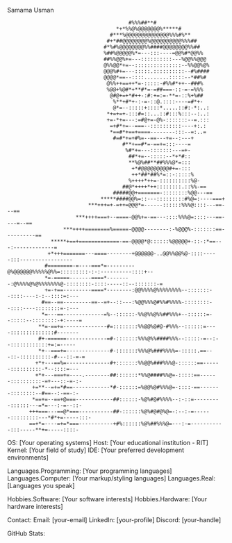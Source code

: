 Samama Usman

                                                                                                    
                                                                                                    
                                                                                                    
                                                                                                    
                                                                                                    
                                                                                                    
                                           #%%%##**#                                                
                                       *+*%%@%@@@@@@@%*****#                                        
                                     #***%@@@@@@@@@@@@@@%%%#%**                                     
                                    #+*##@@@@@@@@%@@@@@@@@@@%%%##                                   
                                   #*%#%@@@@@@@@%%####@@@@@@@@%%##                                  
                                   %##%@@@@@%*=---:::----=@@%#*@@%%                                 
                                   ##%%@@%+=---::::::::::---%@@%%@@@                                
                                   @%%@@*+=--:::::::::::::::--%%@@%@%                               
                                   @@@%#+=---:::::.::::::::::--#%####                               
                                   @@@@*==--::::........:::::--*##%#                                
                                    @%%++==++*=-:::::-#%%#*++--###%                                 
                                    %@@+%@#*+**#*=-=##===-::-=-=%%%                                 
                                     @#@+=+*#++-:#:+=:=-**=-::%+%##                                 
                                      %**+#*+-:-=-::@.::::----=#*+-                                 
                                      @*=--:::::+::::*.....::#:-*:..:                               
                                    *+=+=+-:::#=::...::#:::%:::--:..:                               
                                    +=-*+=---:=#@+=-@%-:::::::--=.:::                               
                                     =+#*+=--===--::::::::::----+:.:                                
                                     *==#*+==+====--------:::--=:..=                                
                                      #=#*+=+#%=--==---+=--:---+                                    
                                         #**+==#*=-==+=:::----=                                     
                                          %#*+=---:::::::---=+-                                     
                                           ##*+=--:::::--*+*#::                                     
                                           **%@%##**##%%%@*=:::                                     
                                            +*#@@@@@@@@@#+=-:::                                     
                                            ++*##*##%*=::-:::::%                                    
                                           %++++*++=-::::::::::%@-                                  
                                         ##@*++++*++::::::::.::%%-==                                
                                      #####@@+=======-::::::::%@@---==                              
                                  *****####@@%=::---:::::::::#%@=:----===+                          
                              ***+++=+-=++=@@@*=------::::::%%%@::::---==---==                      
                          ***++++===+--====-@@%+=-==---::::%%%@=::::---==----=--==                  
                      ***++++========%=====-@@@@--------:-%@@@%-:::::::==----------==               
                  *****+==+=============-==-@@@@*@::::::%@@@@@+-::-:*==---:-------------=           
                 +*+++=======---====--------+@@@@@@-..@@%%@@%@-::::-----:::-----------------        
                #========-=----===*=---------@%@@@@@@%%%%%@%%=:::::::::-:-:----------::::+--        
                *=-=====-------====*--------:@%%%%@%@%%%%%%%@-::::::::-::::-----::--:::::::-=       
                +=-+==---------====*--------:@@%%%%@%%%%%%%%--:::::::--::::----:-:--::::=:---       
               #==--==---------==--=+--::---:%@@%%%@#%%#%%%%-::::::::--::::----::::::::=-:---       
               *=---==-------------=%--::::::-%%@%%@%%##%%%+--::::::=--:::::--::::::::-+:----=      
              **=-==+=--------------#=::::::::%%@@%@#@-#%%%--::::::=----::::::::::::::#-------      
              #+-======-------------=#-:::::::%%%@%%####%%%--:::::-=--:--::::::::::::+=:=-----      
              *+--===+=--------------#-:::::::%%%@%###%%%%=-:::::.==---::-::::::::::-#---::-=-=     
             +*+---==%=--------------#+:::::::%%@@%###%%%@-::::::==------::::::::::-*--::::=---     
             +*+---===+=----.--------##:::::::*%%@####%%@=-:::::==------::::::::::-=+---::-=-:-     
            +=**--=+=*#==------------*#-::::::=%@@%@#%%%@=-::::-==-------::::::::--#==--:-==-:-     
            *==+=--==+@===------------##::::::-%@%#@#%%%%--:-::=---------::::::---=*=---:-=--::-    
           +++===---==@*===-----------##-::::::%@%#@#@%@=-:--:-=------:::::::::---*#*+=-----:::-    
           ==+*=----=+=*===-----------+#%::::::%@%##%%%@=---:-=-----------:::-----**+=-----::::-    

OS: [Your operating systems]
Host: [Your educational institution - RIT]
Kernel: [Your field of study]
IDE: [Your preferred development environments]

Languages.Programming: [Your programming languages]
Languages.Computer: [Your markup/styling languages]
Languages.Real: [Languages you speak]

Hobbies.Software: [Your software interests]
Hobbies.Hardware: [Your hardware interests]

Contact:
Email: [your-email]
LinkedIn: [your-profile]
Discord: [your-handle]

GitHub Stats:
